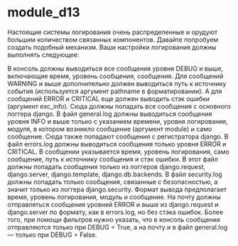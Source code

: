 # module_d13
Настоящие системы логирования очень распределенные и орудуют большим количеством связанных компонентов. Давайте попробуем создать подобный механизм. Ваши настройки логирования должны выполнять следующее:

В консоль должны выводиться все сообщения уровня DEBUG и выше, включающие время, уровень сообщения, сообщения. Для сообщений WARNING и выше дополнительно должен выводиться путь к источнику события (используется аргумент pathname в форматировании). А для сообщений ERROR и CRITICAL еще должен выводить стэк ошибки (аргумент exc_info). Сюда должны попадать все сообщения с основного логгера django.
В файл general.log должны выводиться сообщения уровня INFO и выше только с указанием времени, уровня логирования, модуля, в котором возникло сообщение (аргумент module) и само сообщение. Сюда также попадают сообщения с регистратора django.
В файл errors.log должны выводиться сообщения только уровня ERROR и CRITICAL. В сообщении указывается время, уровень логирования, само сообщение, путь к источнику сообщения и стэк ошибки. В этот файл должны попадать сообщения только из логгеров django.request, django.server, django.template, django.db.backends.
В файл security.log должны попадать только сообщения, связанные с безопасностью, а значит только из логгера django.security. Формат вывода предполагает время, уровень логирования, модуль и сообщение.
На почту должны отправляться сообщения уровней ERROR и выше из django.request и django.server по формату, как в errors.log, но без стэка ошибок.
Более того, при помощи фильтров нужно указать, что в консоль сообщения отправляются только при DEBUG = True, а на почту и в файл general.log — только при DEBUG = False.
